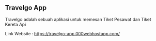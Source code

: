 <h2>Travelgo App</h2>
<p>
    Travelgo adalah sebuah aplikasi untuk memesan Tiket Pesawat dan Tiket Kereta Api
</p>
Link Website : <a href="https://travelgo-app.000webhostapp.com/">https://travelgo-app.000webhostapp.com/</a><br>
